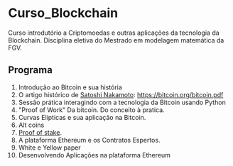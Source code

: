 # Curso_Blockchain
Curso introdutório a Criptomoedas e outras aplicações da tecnologia da Blockchain. Disciplina eletiva do Mestrado em modelagem matemática da FGV.

## Programa
1. Introdução ao Bitcoin e sua história
2. O artigo histórico de [Satoshi Nakamoto](https://en.wikipedia.org/wiki/Satoshi_Nakamoto): https://bitcoin.org/bitcoin.pdf
3. Sessão prática interagindo com a tecnologia da Bitcoin usando Python
4. "Proof of Work" Da bitcoin. Do conceito à pratica.
5. Curvas Elípticas e sua aplicação na Bitcoin.
6. Alt coins
7. [Proof of stake](https://en.wikipedia.org/wiki/Proof-of-stake).
8. A plataforma Ethereum e os Contratos Espertos.
9. White e Yellow paper
10. Desenvolvendo Aplicações na plataforma Ethereum
